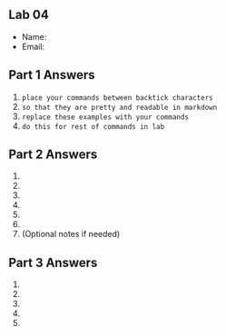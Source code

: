 ## Lab 04

- Name:
- Email: 

## Part 1 Answers

1. `place your commands between backtick characters`
2. `so that they are pretty and readable in markdown`
3. `replace these examples with your commands`
4. `do this for rest of commands in lab`

## Part 2 Answers

1.
2.
3.
4.
5.
6. 
7. (Optional notes if needed)

## Part 3 Answers

1.
2.
3.
4.
5.
